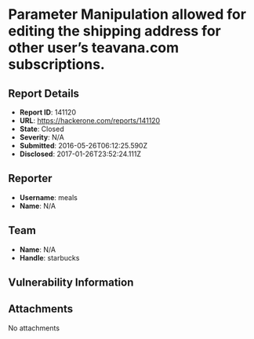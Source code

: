 # Parameter Manipulation allowed for editing the shipping address for other user’s teavana.com subscriptions.

## Report Details
- **Report ID**: 141120
- **URL**: https://hackerone.com/reports/141120
- **State**: Closed
- **Severity**: N/A
- **Submitted**: 2016-05-26T06:12:25.590Z
- **Disclosed**: 2017-01-26T23:52:24.111Z

## Reporter
- **Username**: meals
- **Name**: N/A

## Team
- **Name**: N/A
- **Handle**: starbucks

## Vulnerability Information


## Attachments
No attachments
